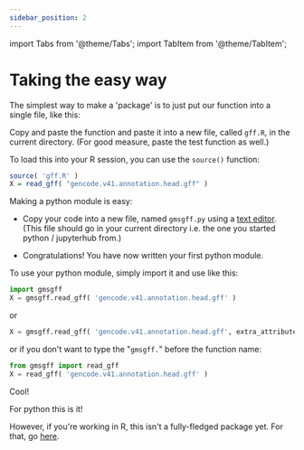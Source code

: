 ```yaml
---
sidebar_position: 2
---
```


import Tabs from '@theme/Tabs';
import TabItem from '@theme/TabItem';

# Taking the easy way

The simplest way to make a 'package' is to just put our function into a single file, like this:

<Tabs groupId="language">
<TabItem value="R" label="In R">

Copy and paste the function and paste it into a new file, called `gff.R`, in the current directory.
(For good measure, paste the test function as well.)

To load this into your R session, you can use the `source()` function:
```r
source( 'gff.R' )
X = read_gff( "gencode.v41.annotation.head.gff" )
```

</TabItem>
<TabItem value="python" label="In python">

Making a python module is easy:

* Copy your code into a new file, named `gmsgff.py` using a [text editor](/prerequisites/editor.md). (This file
  should go in your current directory i.e. the one you started python / jupyterhub from.)

* Congratulations!  You have now written your first python module.

To use your python module, simply import it and use like this:

```python
import gmsgff
X = gmsgff.read_gff( 'gencode.v41.annotation.head.gff' )
```
or 
```python
X = gmsgff.read_gff( 'gencode.v41.annotation.head.gff', extra_attributes = [ 'gene_type', 'gene_name' ] )
```

or if you don't want to type the "`gmsgff.`" before the function name:
```python
from gmsgff import read_gff
X = read_gff( 'gencode.v41.annotation.head.gff' )
```

Cool!

</TabItem>
</Tabs>

For python this is it!

However, if you're working in R, this isn't a fully-fledged package yet.  For that, go [here](./fully_fledged.md).

